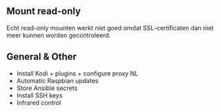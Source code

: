 ## Mount read-only

Echt read-only mounten werkt niet goed omdat SSL-certificaten dan niet meer kunnen worden gecontroleerd.


## General & Other

- Install Kodi + plugins + configure proxy NL
- Automatic Raspbian updates
- Store Ansible secrets
- Install SSH keys
- Infrared control
